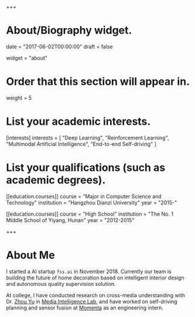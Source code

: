 +++
# About/Biography widget.

date = "2017-06-02T00:00:00"
draft = false

widget = "about"

# Order that this section will appear in.
weight = 5

# List your academic interests.
[interests]
  interests = [
    "Deep Learning",
    "Reinforcement Learning",
    "Multimodal Artificial Intelligence",
    "End-to-end Self-driving"
  ]

# List your qualifications (such as academic degrees).
[[education.courses]]
  course = "Major in Computer Science and Technology"
  institution = "Hangzhou Dianzi University"
  year = "2015-"

[[education.courses]]
  course = "High School"
  institution = "The No. 1 Middle School of Yiyang, Hunan"
  year = "2012-2015"

+++

# About Me

<!-- I'm a junior student major in Computer Science and Technology at Hangzhou Dianzi University. Now conduct research on cross-media with Dr. [Zhou Yu](http://mil.hdu.edu.cn/people/zhou_yu/index.html), and also working closely with Dr. [Fei Gao](http://mil.hdu.edu.cn/people/fei_gao/index.html) , supervised by Prof. [Jun Yu](http://mil.hdu.edu.cn/people/jun_yu/index.html) in the [Media Intelligence Lab](http://mil.hdu.edu.cn/) (former name CAMALAB). -->

I started a AI startup `fss.ai` in November 2018. Currently our team is building the future of home decoration based on intelligent interior design and autonomous quality supervision solution.

At college, I have conducted research on cross-media understanding with Dr. [Zhou Yu](http://mil.hdu.edu.cn/people/zhou_yu/index.html) in [Media Intelligence Lab](http://mil.hdu.edu.cn/), and have worked on self-driving planning and sensor fusion at [Momenta](www.momenta.ai) as an engineering intern.
